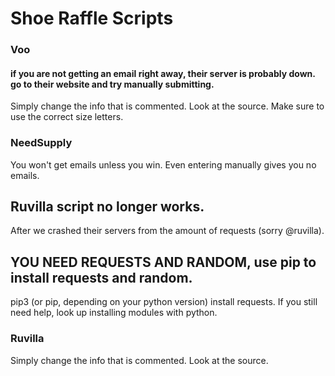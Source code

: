 # Shoe Raffle Scripts

### Voo

#### if you are not getting an email right away, their server is probably down. go to their website and try manually submitting. 
Simply change the info that is commented. Look at the source. Make sure to use the correct size letters. 


### NeedSupply

You won't get emails unless you win. Even entering manually gives you no emails.


## Ruvilla script no longer works. 

After we crashed their servers from the amount of requests (sorry @ruvilla). 

## YOU NEED REQUESTS AND RANDOM, use pip to install requests and random.
pip3 (or pip, depending on your python version) install requests. If you still need help, look up installing modules with python.

### Ruvilla

Simply change the info that is commented. Look at the source.


